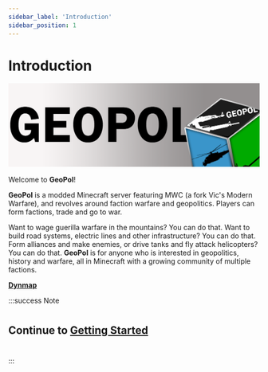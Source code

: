 ```yaml
---
sidebar_label: 'Introduction'
sidebar_position: 1
---
```


# Introduction

![](..\static\img\banner.png)

Welcome to **GeoPol**!

**GeoPol** is a modded Minecraft server featuring MWC (a fork Vic's Modern Warfare), and revolves around faction warfare and geopolitics. Players can form factions, trade and go to war. 

Want to wage guerilla warfare in the mountains? You can do that. Want to build road systems, electric lines and other infrastructure? You can do that. Form alliances and make enemies, or drive tanks and fly attack helicopters? You can do that. **GeoPol** is for anyone who is interested in geopolitics, history and warfare, all in Minecraft with a growing community of multiple factions.

**[Dynmap](http://51.91.25.191:5311/)** 

:::success Note

#
## Continue to [Getting Started](/docs/category/getting-started)
#

:::
